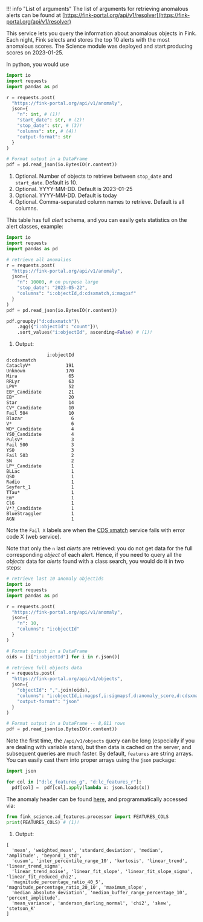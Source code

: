 !!! info "List of arguments"
    The list of arguments for retrieving anomalous alerts can be found at [https://fink-portal.org/api/v1/resolver](https://fink-portal.org/api/v1/resolver)

This service lets you query the information about anomalous objects in Fink. Each night, Fink selects and stores the top 10 alerts with the most anomalous scores. The Science module was deployed and start producing scores on 2023-01-25.

In python, you would use

```python
import io
import requests
import pandas as pd

r = requests.post(
  "https://fink-portal.org/api/v1/anomaly",
  json={
    "n": int, # (1)!
    "start_date": str, # (2)!
    "stop_date": str, # (3)!
    "columns": str, # (4)!
    "output-format": str
  }
)

# Format output in a DataFrame
pdf = pd.read_json(io.BytesIO(r.content))
```

1. Optional. Number of objects to retrieve between `stop_date` and `start_date`. Default is 10.
2. Optional. YYYY-MM-DD. Default is 2023-01-25
3. Optional. YYYY-MM-DD. Default is today
4. Optional. Comma-separated column names to retrieve. Default is all columns.

This table has full _alert_ schema, and you can easily gets statistics on the alert classes, example:

```python
import io
import requests
import pandas as pd

# retrieve all anomalies
r = requests.post(
  "https://fink-portal.org/api/v1/anomaly",
  json={
    "n": 10000, # on purpose large
    "stop_date": "2023-05-22",
    "columns": "i:objectId,d:cdsxmatch,i:magpsf"
  }
)
pdf = pd.read_json(io.BytesIO(r.content))

pdf.groupby("d:cdsxmatch")\
    .agg({"i:objectId": "count"})\
    .sort_values("i:objectId", ascending=False) # (1)!
```

1. Output:
```
               i:objectId
d:cdsxmatch
CataclyV*             191
Unknown               170
Mira                   65
RRLyr                  63
LPV*                   52
EB*_Candidate          21
EB*                    20
Star                   14
CV*_Candidate          10
Fail 504               10
Blazar                  6
V*                      6
WD*_Candidate           4
YSO_Candidate           4
PulsV*                  3
Fail 500                3
YSO                     3
Fail 503                2
SN                      2
LP*_Candidate           1
BLLac                   1
QSO                     1
Radio                   1
Seyfert_1               1
TTau*                   1
Em*                     1
ClG                     1
V*?_Candidate           1
BlueStraggler           1
AGN                     1
```

Note the `Fail X` labels are when the [CDS xmatch](http://cdsxmatch.u-strasbg.fr/xmatch) service fails with error code X (web service).

Note that only the `n` last _alerts_ are retrieved: you do not get data for the full corresponding _object_ of each alert. Hence, if you need to query all the _objects_ data for _alerts_ found with a class search, you would do it in two steps:

```python
# retrieve last 10 anomaly objectIds
import io
import requests
import pandas as pd

r = requests.post(
  "https://fink-portal.org/api/v1/anomaly",
  json={
    "n": 10,
    "columns": "i:objectId"
  }
)

# Format output in a DataFrame
oids = [i["i:objectId"] for i in r.json()]

# retrieve full objects data
r = requests.post(
  "https://fink-portal.org/api/v1/objects",
  json={
    "objectId": ",".join(oids),
    "columns": "i:objectId,i:magpsf,i:sigmapsf,d:anomaly_score,d:cdsxmatch,d:lc_features_g,d:lc_features_r",
    "output-format": "json"
  }
)

# Format output in a DataFrame -- 8,011 rows
pdf = pd.read_json(io.BytesIO(r.content))
```

Note the first time, the `/api/v1/objects` query can be long (especially if
you are dealing with variable stars), but then data is cached on the server,
and subsequent queries are much faster. By default, `features` are string arrays. You can easily
cast them into proper arrays using the `json` package:

```python
import json

for col in ["d:lc_features_g", "d:lc_features_r"]:
  pdf[col] =  pdf[col].apply(lambda x: json.loads(x))
```

The anomaly header can be found [here](https://github.com/astrolabsoftware/fink-science/blob/master/fink_science/ad_features/processor.py#L74), and
programmatically accessed via:

```python
from fink_science.ad_features.processor import FEATURES_COLS
print(FEATURES_COLS) # (1)!
```

1. Output:
```
[
  'mean', 'weighted_mean', 'standard_deviation', 'median', 'amplitude', 'beyond_1_std',
  'cusum', 'inter_percentile_range_10', 'kurtosis', 'linear_trend', 'linear_trend_sigma',
  'linear_trend_noise', 'linear_fit_slope', 'linear_fit_slope_sigma', 'linear_fit_reduced_chi2',
  'magnitude_percentage_ratio_40_5', 'magnitude_percentage_ratio_20_10', 'maximum_slope',
  'median_absolute_deviation', 'median_buffer_range_percentage_10', 'percent_amplitude',
  'mean_variance', 'anderson_darling_normal', 'chi2', 'skew', 'stetson_K'
]
```